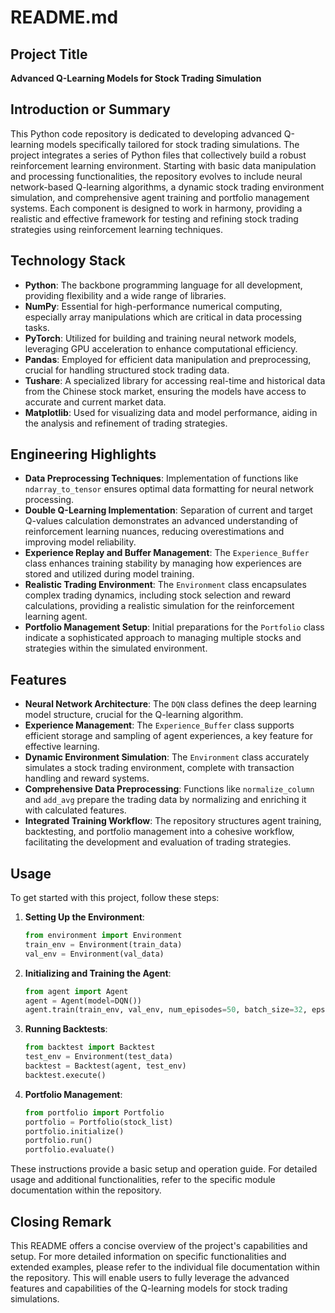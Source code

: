 # README.md

## Project Title
**Advanced Q-Learning Models for Stock Trading Simulation**

## Introduction or Summary
This Python code repository is dedicated to developing advanced Q-learning models specifically tailored for stock trading simulations. The project integrates a series of Python files that collectively build a robust reinforcement learning environment. Starting with basic data manipulation and processing functionalities, the repository evolves to include neural network-based Q-learning algorithms, a dynamic stock trading environment simulation, and comprehensive agent training and portfolio management systems. Each component is designed to work in harmony, providing a realistic and effective framework for testing and refining stock trading strategies using reinforcement learning techniques.

## Technology Stack
- **Python**: The backbone programming language for all development, providing flexibility and a wide range of libraries.
- **NumPy**: Essential for high-performance numerical computing, especially array manipulations which are critical in data processing tasks.
- **PyTorch**: Utilized for building and training neural network models, leveraging GPU acceleration to enhance computational efficiency.
- **Pandas**: Employed for efficient data manipulation and preprocessing, crucial for handling structured stock trading data.
- **Tushare**: A specialized library for accessing real-time and historical data from the Chinese stock market, ensuring the models have access to accurate and current market data.
- **Matplotlib**: Used for visualizing data and model performance, aiding in the analysis and refinement of trading strategies.

## Engineering Highlights
- **Data Preprocessing Techniques**: Implementation of functions like `ndarray_to_tensor` ensures optimal data formatting for neural network processing.
- **Double Q-Learning Implementation**: Separation of current and target Q-values calculation demonstrates an advanced understanding of reinforcement learning nuances, reducing overestimations and improving model reliability.
- **Experience Replay and Buffer Management**: The `Experience_Buffer` class enhances training stability by managing how experiences are stored and utilized during model training.
- **Realistic Trading Environment**: The `Environment` class encapsulates complex trading dynamics, including stock selection and reward calculations, providing a realistic simulation for the reinforcement learning agent.
- **Portfolio Management Setup**: Initial preparations for the `Portfolio` class indicate a sophisticated approach to managing multiple stocks and strategies within the simulated environment.

## Features
- **Neural Network Architecture**: The `DQN` class defines the deep learning model structure, crucial for the Q-learning algorithm.
- **Experience Management**: The `Experience_Buffer` class supports efficient storage and sampling of agent experiences, a key feature for effective learning.
- **Dynamic Environment Simulation**: The `Environment` class accurately simulates a stock trading environment, complete with transaction handling and reward systems.
- **Comprehensive Data Preprocessing**: Functions like `normalize_column` and `add_avg` prepare the trading data by normalizing and enriching it with calculated features.
- **Integrated Training Workflow**: The repository structures agent training, backtesting, and portfolio management into a cohesive workflow, facilitating the development and evaluation of trading strategies.

## Usage
To get started with this project, follow these steps:

1. **Setting Up the Environment**:
   ```python
   from environment import Environment
   train_env = Environment(train_data)
   val_env = Environment(val_data)
   ```

2. **Initializing and Training the Agent**:
   ```python
   from agent import Agent
   agent = Agent(model=DQN())
   agent.train(train_env, val_env, num_episodes=50, batch_size=32, epsilon=0.1, gamma=0.99, lr=0.01, device='cuda')
   ```

3. **Running Backtests**:
   ```python
   from backtest import Backtest
   test_env = Environment(test_data)
   backtest = Backtest(agent, test_env)
   backtest.execute()
   ```

4. **Portfolio Management**:
   ```python
   from portfolio import Portfolio
   portfolio = Portfolio(stock_list)
   portfolio.initialize()
   portfolio.run()
   portfolio.evaluate()
   ```

These instructions provide a basic setup and operation guide. For detailed usage and additional functionalities, refer to the specific module documentation within the repository.

## Closing Remark
This README offers a concise overview of the project's capabilities and setup. For more detailed information on specific functionalities and extended examples, please refer to the individual file documentation within the repository. This will enable users to fully leverage the advanced features and capabilities of the Q-learning models for stock trading simulations.